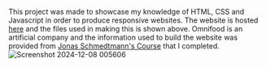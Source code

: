 This project was made to showcase my knowledge of HTML, CSS and Javascript in order to produce responsive websites. The website is hosted <a href="https://omnifood-patricka.netlify.app/">here</a> and the files used in making this is shown above. Omnifood is an artificial company and the information used to build the website was provided from <a href="https://www.udemy.com/certificate/UC-ee83c900-1d54-4c0a-a0b7-5659bc03d7d4/">Jonas Schmedtmann's Course</a> that I completed.
![Screenshot 2024-12-08 005606](https://github.com/user-attachments/assets/51baf6ac-a0f6-4c92-88fd-0b2822ef381c)
